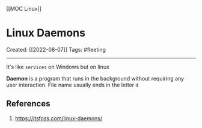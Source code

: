 [[MOC Linux]]

# Linux Daemons
Created:  [[2022-08-07]]
Tags: #fleeting 

---
It's like `services` on Windows but on linux

**Daemon** is a program that runs in the background without requiring any user interaction. 
File name usually ends in the letter `d`












## References
1. https://itsfoss.com/linux-daemons/ 
